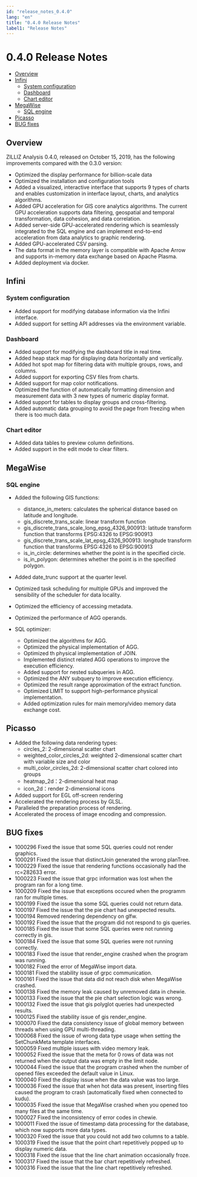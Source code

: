 ```yaml
---
id: "release_notes_0.4.0"
lang: "en"
title: "0.4.0 Release Notes"
label1: "Release Notes"
---
```

# 0.4.0 Release Notes

<!-- TOC -->

- [Overview](#overview)
- [Infini](#infini)
    - [System configuration](#system-configuration)
    - [Dashboard](#dashboard)
    - [Chart editor](#chart-editor)
- [MegaWise](#megawise)
    - [SQL engine](#sql-engine)
- [Picasso](#picasso)
- [BUG fixes](#bug-fixes)

<!-- /TOC -->

## Overview

ZILLIZ Analysis 0.4.0, released on October 15, 2019, has the following improvements compared with the 0.3.0 version:

- Optimized the display performance for billion-scale data
- Optimized the installation and configuration tools
- Added a visualized, interactive interface that supports 9 types of charts and enables customization in interface layout, charts, and analytics algorithms.
- Added GPU acceleration for GIS core analytics algorithms. The current GPU acceleration supports data filtering, geospatial and temporal transformation, data cohesion, and data correlation.
- Added server-side GPU-accelerated rendering which is seamlessly integrated to the SQL engine and can implement end-to-end acceleration from data analytics to graphic rendering.
- Added GPU-accelerated CSV parsing.
- The data format in the memory layer is compatible with Apache Arrow and supports in-memory data exchange based on Apache Plasma.
- Added deployment via docker.

## Infini


### System configuration

- Added support for modifying database information via the Infini interface.
- Added support for setting API addresses via the environment variable.


### Dashboard

- Added support for modifying the dashboard title in real time.
- Added heap stack map for displaying data horizontally and vertically.
- Added hot spot map for filtering data with multiple groups, rows, and columns.
- Added support for exporting CSV files from charts.
- Added support for map color notifications.
- Optimized the function of automatically formatting dimension and measurement data with 3 new types of numeric display format.
- Added support for tables to display groups and cross-filtering.
- Added automatic data grouping to avoid the page from freezing when there is too much data.


### Chart editor

- Added data tables to preview column definitions.
- Added support in the edit mode to clear filters.


## MegaWise


### SQL engine

- Added the following GIS functions:
  - distance_in_meters: calculates the spherical distance based on latitude and longitude.
  - gis_discrete_trans_scale: linear transform function
  - gis_discrete_trans_scale_long_epsg_4326_900913: latitude transform function that transforms EPSG:4326 to EPSG:900913
  - gis_discrete_trans_scale_lat_epsg_4326_900913: longitude transform function that transforms EPSG:4326 to EPSG:900913
  - is_in_circle: determines whether the point is in the specified circle.
  - is_in_polygon: determines whether the point is in the specified polygon.

- Added date_trunc support at the quarter level.
- Optimized task scheduling for multiple GPUs and improved the sensibility of the scheduler for data locality.
- Optimized the efficiency of accessing metadata.
- Optimized the performance of AGG operands.
- SQL optimizer:
    - Optimized the algorithms for AGG.
    - Optimized the physical implementation of AGG.
    - Optimized th physical implementation of JOIN.
    - Implemented distinct related AGG operations to improve the execution efficiency.
    - Added support for nested subqueries in AGG.
    - Optimized the ANY subquery to improve execution efficiency.
    - Optimized the result range approximation of the extract function.
    - Optimized LIMIT to support high-performance physical implementation.
    - Added optimization rules for main memory/video memory data exchange cost.

## Picasso

- Added the following data rendering types:
  - circles_2: 2-dimensional scatter chart
  - weighted_color_circles_2d: weighted 2-dimensional scatter chart with variable size and color
  - multi_color_circles_2d: 2-dimensional scatter chart colored into groups
  - heatmap_2d：2-dimensional heat map
  - icon_2d：render 2-dimensional icons
- Added support for EGL off-screen rendering
- Accelerated the rendering process by GLSL.
- Paralleled the preparation process of rendering.
- Accelerated the process of image encoding and compression.

## BUG fixes

- 1000296            Fixed the issue that some SQL queries could not render graphics.
- 1000291            Fixed the issue that distinctJoin generated the wrong planTree.
- 1000229            Fixed the issue that rendering functions occasionally had the rc=282633 error.
- 1000223            Fixed the issue that grpc information was lost when the program ran for a long time.
- 1000209            Fixed the issue that exceptions occured when the programm ran for multiple times.
- 1000199            Fixed the issue tha some SQL queries could not return data.
- 1000197            Fixed the issue that the pie chart had unexpected results.
- 1000194            Removed rendering dependency on glfw.
- 1000192            Fixed the issue that the program did not respond to gis queries.
- 1000185            Fixed the issue that some SQL queries were not running correctly in gis.
- 1000184            Fixed the issue that some SQL queries were not running correctly.
- 1000183            Fixed the issue that render_engine crashed when the program was running.
- 1000182            Fixed the error of MegaWise import data.
- 1000181            Fixed the stability issue of grpc communication.
- 1000161            Fixed the issue that data did not reach disk when MegaWise crashed.
- 1000138            Fixed the memory leak caused by unremoved data in chewie.
- 1000133            Fixed the issue that the pie chart selection logic was wrong.
- 1000132            Fixed the issue that gis polyglot queries had unexpected results.
- 1000125            Fixed the stability issue of gis render_engine.
- 1000070            Fixed the data consistency issue of global memory between threads when using GPU multi-threading.
- 1000068            Fixed the issue of wrong data type usage when setting the SetChunkMeta template interfaces.
- 1000059            Fixed multiple issues with video memory leak.
- 1000052            Fixed the issue that the meta for 0 rows of data was not returned when the output data was empty in the limit node.
- 1000044            Fixed the issue that the program crashed when the number of opened files exceeded the default value in Linux.
- 1000040            Fixed the display issue when the data value was too large.
- 1000036            Fixed the issue that when hot data was present, inserting files caused the program to crash (automatically fixed when connected to kudu).
- 1000035            Fixed the issue that MegaWise crashed when you opened too many files at the same time.
- 1000027            Fixed the inconsistency of error codes in chewie.
- 1000011            Fixed the issue of timestamp data processing for the database, which now supports more data types.
- 1000320            Fixed the issue that you could not add two columns to a table.
- 1000319            Fixed the issue that the point chart repetitively popped up to display numeric data.
- 1000318            Fixed the issue that the line chart animation occasionally froze.
- 1000317            Fixed the issue that the bar chart repetitively refreshed.
- 1000316            Fixed the issue that the line chart repetitively refreshed.
